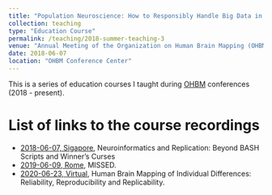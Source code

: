 ```yaml
---
title: "Population Neuroscience: How to Responsibly Handle Big Data in the Age of Biobanks?"
collection: teaching
type: "Education Course"
permalink: /teaching/2018-summer-teaching-3
venue: "Annual Meeting of the Organization on Human Brain Mapping (OHBM)"
date: 2018-06-07
location: "OHBM Conference Center"
---
```


This is a series of education courses I taught during [OHBM](https://www.humanbrainmapping.org) conferences (2018 - present).

List of links to the course recordings
======

* [2018-06-07, Sigapore](https://www.pathlms.com/ohbm/courses/8246), Neuroinformatics and Replication: Beyond BASH Scripts and Winner’s Curses
* [2019-06-09, Rome](https://www.humanbrainmapping.org/i4a/pages/index.cfm?pageid=3882), MISSED.
* [2020-06-23, Virtual](https://www.humanbrainmapping.org/i4a/pages/index.cfm?pageID=3977), Human Brain Mapping of Individual Differences: Reliability, Reproducibility and Replicability.
